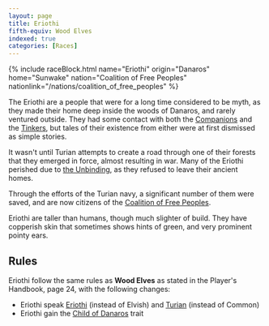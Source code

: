```yaml
---
layout: page
title: Eriothi
fifth-equiv: Wood Elves
indexed: true
categories: [Races]
---
```


{% include raceBlock.html name="Eriothi" origin="Danaros" home="Sunwake" nation="Coalition of Free Peoples" nationlink="/nations/coalition_of_free_peoples" %}

The Eriothi are a people that were for a long time considered to be myth, as they made their home deep inside the woods of Danaros, and rarely ventured outside. They had
some contact with both the [Companions](/races/companions) and the [Tinkers](/races/tinkers), but tales of their existence from either were at first dismissed as simple stories.

It wasn't until Turian attempts to create a road through one of their forests that they emerged in force, almost resulting in war. Many of the Eriothi perished
due to [the Unbinding](/history/the-unbinding), as they refused to leave their ancient homes.

Through the efforts of the Turian navy, a significant number of them were saved, and are now citizens of the [Coalition of Free Peoples](/nations/coalition_of_free_peoples).

Eriothi are taller than humans, though much slighter of build. They have copperish skin that sometimes shows hints of green, and very
prominent pointy ears.

## Rules

Eriothi follow the same rules as **Wood Elves** as stated in the Player's Handbook, page 24, with the following changes:

- Eriothi speak [Eriothi](/general/languages) (instead of Elvish) and [Turian](/general/languages) (instead of Common)
- Eriothi gain the [Child of Danaros](/rules/child_of_danaros) trait
